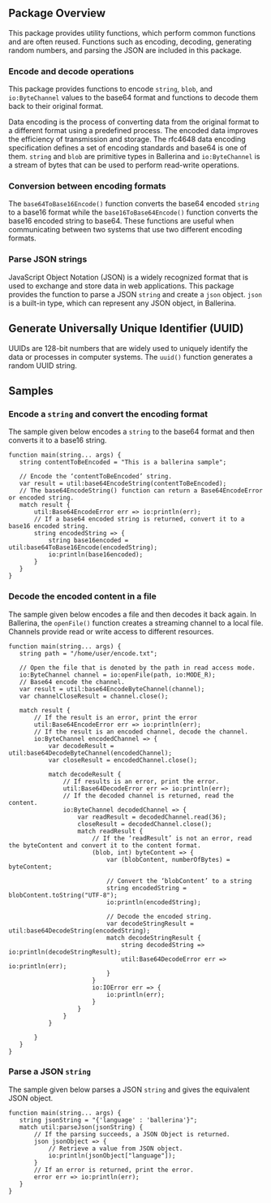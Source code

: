 ## Package Overview
This package provides utility functions, which perform common functions and are often reused. Functions such as encoding, decoding, generating random numbers, and parsing the JSON are included in this package. 
### Encode and decode operations
This package provides functions to encode `string`, `blob`, and `io:ByteChannel` values to the base64 format and functions to decode them back to their original format. 

Data encoding is the process of converting data from the original format to a different format using a predefined process. The encoded data improves the efficiency of transmission and storage. The rfc4648 data encoding specification defines a set of encoding standards and base64 is one of them. `string` and `blob` are primitive types in Ballerina and `io:ByteChannel` is a stream of bytes that can be used to perform read-write operations. 
### Conversion between encoding formats
The `base64ToBase16Encode()` function converts the base64 encoded `string` to a base16 format while the `base16ToBase64Encode()` function converts the base16 encoded string to base64. These functions are useful when communicating between two systems that use two different encoding formats. 
### Parse JSON strings
JavaScript Object Notation (JSON) is a widely recognized format that is used to exchange and store data in web applications. This package provides the function to parse a JSON `string` and create a `json` object. `json` is a built-in type, which can represent any JSON object, in Ballerina. 
 ## Generate Universally Unique Identifier (UUID)
UUIDs are 128-bit numbers that are widely used to uniquely identify the data or processes in computer systems. The `uuid()` function generates a random UUID string.
## Samples
### Encode a `string` and convert the encoding format
The sample given below encodes a `string` to the base64 format and then converts it to a base16 string.

```ballerina
function main(string... args) {
   string contentToBeEncoded = "This is a ballerina sample";

   // Encode the ‘contentToBeEncoded’ string.
   var result = util:base64EncodeString(contentToBeEncoded);
   // The base64EncodeString() function can return a Base64EncodeError or encoded string.
   match result {
       util:Base64EncodeError err => io:println(err);
       // If a base64 encoded string is returned, convert it to a base16 encoded string.
       string encodedString => {
           string base16encoded = util:base64ToBase16Encode(encodedString);
           io:println(base16encoded);
       }
   }
}

```
### Decode the encoded content in a file
The sample given below encodes a file and then decodes it back again. In Ballerina, the `openFile()` function creates a streaming channel to a local file. Channels provide read or write access to different resources.

```ballerina
function main(string... args) {
   string path = "/home/user/encode.txt";

   // Open the file that is denoted by the path in read access mode.
   io:ByteChannel channel = io:openFile(path, io:MODE_R);
   // Base64 encode the channel.
   var result = util:base64EncodeByteChannel(channel);
   var channelCloseResult = channel.close();

   match result {
       // If the result is an error, print the error
       util:Base64EncodeError err => io:println(err);
       // If the result is an encoded channel, decode the channel.
       io:ByteChannel encodedChannel => {
           var decodeResult = util:base64DecodeByteChannel(encodedChannel);
           var closeResult = encodedChannel.close();

           match decodeResult {
               // If results is an error, print the error.
               util:Base64DecodeError err => io:println(err);
               // If the decoded channel is returned, read the content.
               io:ByteChannel decodedChannel => {
                   var readResult = decodedChannel.read(36);
                   closeResult = decodedChannel.close();
                   match readResult {
                       // If the ‘readResult’ is not an error, read the byteContent and convert it to the content format.
                       (blob, int) byteContent => {
                           var (blobContent, numberOfBytes) = byteContent;

                           // Convert the ‘blobContent’ to a string
                           string encodedString = blobContent.toString("UTF-8");
                           io:println(encodedString);

                           // Decode the encoded string.
                           var decodeStringResult = util:base64DecodeString(encodedString);
                           match decodeStringResult {
                               string decodedString => io:println(decodeStringResult);
                               util:Base64DecodeError err => io:println(err);
                           }
                       }
                       io:IOError err => {
                           io:println(err);
                       }
                   }
               }
           }

       }
   }
}
```
### Parse a JSON `string`
The sample given below parses a JSON `string` and gives the equivalent JSON object. 
```ballerina
function main(string... args) {
   string jsonString = "{'language' : 'ballerina'}";
   match util:parseJson(jsonString) {
       // If the parsing succeeds, a JSON Object is returned.
       json jsonObject => {
           // Retrieve a value from JSON object.
           io:println(jsonObject["language"]);
       }
       // If an error is returned, print the error.
       error err => io:println(err);
   }
}
```
